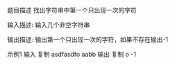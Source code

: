 题目描述
找出字符串中第一个只出现一次的字符

 

 

 

输入描述:
输入几个非空字符串

输出描述:
输出第一个只出现一次的字符，如果不存在输出-1

示例1
输入
复制
asdfasdfo
aabb
输出
复制
o
-1